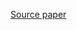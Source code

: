 [Source paper](https://elischolar.library.yale.edu/cgi/viewcontent.cgi?article=1000&context=ling_faculty)